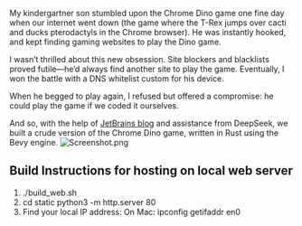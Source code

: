 My kindergartner son stumbled upon the Chrome Dino game one fine day when our internet went down (the game where the T-Rex jumps over cacti and ducks pterodactyls in the Chrome browser). He was instantly hooked, and kept finding gaming websites to play the Dino game. 

I wasn’t thrilled about this new obsession. Site blockers and blacklists proved futile—he’d always find another site to play the game. Eventually, I won the battle with a DNS whitelist custom for his device.

When he begged to play again, I refused but offered a compromise: he could play the game if we coded it ourselves.

And so, with the help of [JetBrains blog](https://blog.jetbrains.com/rust/2025/02/04/first-steps-in-game-development-with-rust-and-bevy/) and assistance from DeepSeek, we built a crude version of the Chrome Dino game, written in Rust using the Bevy engine.
![Screenshot.png](Screenshot.png)


## Build Instructions for hosting on local web server
1. ./build_web.sh
2. cd static
   python3 -m http.server 80
3. Find your local IP address:
On Mac: ipconfig getifaddr en0